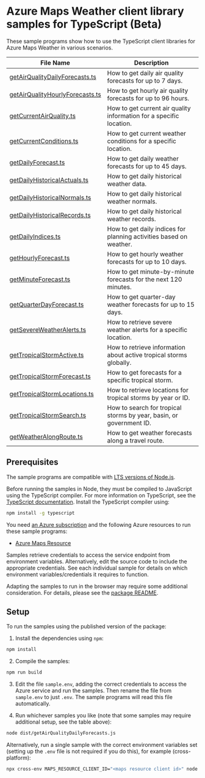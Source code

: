 # Azure Maps Weather client library samples for TypeScript (Beta)

These sample programs show how to use the TypeScript client libraries for Azure Maps Weather in various scenarios.

| **File Name**                                             | **Description**                                                    |
|-----------------------------------------------------------| ------------------------------------------------------------------ |
| [getAirQualityDailyForecasts.ts][getairqualitydaily]      | How to get daily air quality forecasts for up to 7 days.           |
| [getAirQualityHourlyForecasts.ts][getairqualityhourly]    | How to get hourly air quality forecasts for up to 96 hours.        |
| [getCurrentAirQuality.ts][getcurrentairquality]           | How to get current air quality information for a specific location.|
| [getCurrentConditions.ts][getcurrentconditions]           | How to get current weather conditions for a specific location.     |
| [getDailyForecast.ts][getdailyforecast]                   | How to get daily weather forecasts for up to 45 days.              |
| [getDailyHistoricalActuals.ts][getdailyhistoricalactuals] | How to get daily historical weather data.                          |
| [getDailyHistoricalNormals.ts][getdailyhistoricalnormals] | How to get daily historical weather normals.                       |
| [getDailyHistoricalRecords.ts][getdailyhistoricalrecords] | How to get daily historical weather records.                       |
| [getDailyIndices.ts][getdailyindices]                     | How to get daily indices for planning activities based on weather. |
| [getHourlyForecast.ts][gethourlyforecast]                 | How to get hourly weather forecasts for up to 10 days.             |
| [getMinuteForecast.ts][getminuteforecast]                 | How to get minute-by-minute forecasts for the next 120 minutes.    |
| [getQuarterDayForecast.ts][getquarterdayforecast]         | How to get quarter-day weather forecasts for up to 15 days.        |
| [getSevereWeatherAlerts.ts][getsevereweatheralerts]       | How to retrieve severe weather alerts for a specific location.     |
| [getTropicalStormActive.ts][gettropicalstormactive]       | How to retrieve information about active tropical storms globally. |
| [getTropicalStormForecast.ts][gettropicalstormforecast]   | How to get forecasts for a specific tropical storm.               |
| [getTropicalStormLocations.ts][gettropicalstormlocations] | How to retrieve locations for tropical storms by year or ID.       |
| [getTropicalStormSearch.ts][gettropicalstormsearch]       | How to search for tropical storms by year, basin, or government ID.|
| [getWeatherAlongRoute.ts][getweatheralongroute]           | How to get weather forecasts along a travel route.                 |

## Prerequisites

The sample programs are compatible with [LTS versions of Node.js](https://github.com/nodejs/release#release-schedule).

Before running the samples in Node, they must be compiled to JavaScript using the TypeScript compiler. For more information on TypeScript, see the [TypeScript documentation][typescript]. Install the TypeScript compiler using:

```bash
npm install -g typescript
```

You need [an Azure subscription][freesub] and the following Azure resources to run these sample programs:

- [Azure Maps Resource][createinstance_azuremapsresource]

Samples retrieve credentials to access the service endpoint from environment variables. Alternatively, edit the source code to include the appropriate credentials. See each individual sample for details on which environment variables/credentials it requires to function.

Adapting the samples to run in the browser may require some additional consideration. For details, please see the [package README][package].

## Setup

To run the samples using the published version of the package:

1. Install the dependencies using `npm`:

```bash
npm install
```

2. Compile the samples:

```bash
npm run build
```

3. Edit the file `sample.env`, adding the correct credentials to access the Azure service and run the samples. Then rename the file from `sample.env` to just `.env`. The sample programs will read this file automatically.

4. Run whichever samples you like (note that some samples may require additional setup, see the table above):

```bash
node dist/getAirQualityDailyForecasts.js
```

Alternatively, run a single sample with the correct environment variables set (setting up the `.env` file is not required if you do this), for example (cross-platform):

```bash
npx cross-env MAPS_RESOURCE_CLIENT_ID="<maps resource client id>" node dist/getAirQualityDailyForecasts.js
```

[getairqualitydaily]: https://github.com/Azure/azure-sdk-for-js/blob/main/sdk/maps/maps-weather-rest/samples/v1-beta/typescript/src/getAirQualityDailyForecasts.ts
[getairqualityhourly]: https://github.com/Azure/azure-sdk-for-js/blob/main/sdk/maps/maps-weather-rest/samples/v1-beta/typescript/src/getAirQualityHourlyForecasts.ts
[getcurrentairquality]: https://github.com/Azure/azure-sdk-for-js/blob/main/sdk/maps/maps-weather-rest/samples/v1-beta/typescript/src/getCurrentAirQuality.ts
[getcurrentconditions]: https://github.com/Azure/azure-sdk-for-js/blob/main/sdk/maps/maps-weather-rest/samples/v1-beta/typescript/src/getCurrentConditions.ts
[getdailyforecast]: https://github.com/Azure/azure-sdk-for-js/blob/main/sdk/maps/maps-weather-rest/samples/v1-beta/typescript/src/getDailyForecast.ts
[getdailyhistoricalactuals]: https://github.com/Azure/azure-sdk-for-js/blob/main/sdk/maps/maps-weather-rest/samples/v1-beta/typescript/src/getDailyHistoricalActuals.ts
[getdailyhistoricalnormals]: https://github.com/Azure/azure-sdk-for-js/blob/main/sdk/maps/maps-weather-rest/samples/v1-beta/typescript/src/getDailyHistoricalNormals.ts
[getdailyhistoricalrecords]: https://github.com/Azure/azure-sdk-for-js/blob/main/sdk/maps/maps-weather-rest/samples/v1-beta/typescript/src/getDailyHistoricalRecords.ts
[getdailyindices]: https://github.com/Azure/azure-sdk-for-js/blob/main/sdk/maps/maps-weather-rest/samples/v1-beta/typescript/src/getDailyIndices.ts
[gethourlyforecast]: https://github.com/Azure/azure-sdk-for-js/blob/main/sdk/maps/maps-weather-rest/samples/v1-beta/typescript/src/getHourlyForecast.ts
[getminuteforecast]: https://github.com/Azure/azure-sdk-for-js/blob/main/sdk/maps/maps-weather-rest/samples/v1-beta/typescript/src/getMinuteForecast.ts
[getquarterdayforecast]: https://github.com/Azure/azure-sdk-for-js/blob/main/sdk/maps/maps-weather-rest/samples/v1-beta/typescript/src/getQuarterDayForecast.ts
[getsevereweatheralerts]: https://github.com/Azure/azure-sdk-for-js/blob/main/sdk/maps/maps-weather-rest/samples/v1-beta/typescript/src/getSevereWeatherAlerts.ts
[gettropicalstormactive]: https://github.com/Azure/azure-sdk-for-js/blob/main/sdk/maps/maps-weather-rest/samples/v1-beta/typescript/src/getTropicalStormActive.ts
[gettropicalstormforecast]: https://github.com/Azure/azure-sdk-for-js/blob/main/sdk/maps/maps-weather-rest/samples/v1-beta/typescript/src/getTropicalStormForecast.ts
[gettropicalstormlocations]: https://github.com/Azure/azure-sdk-for-js/blob/main/sdk/maps/maps-weather-rest/samples/v1-beta/typescript/src/getTropicalStormLocations.ts
[gettropicalstormsearch]: https://github.com/Azure/azure-sdk-for-js/blob/main/sdk/maps/maps-weather-rest/samples/v1-beta/typescript/src/getTropicalStormSearch.ts
[getweatheralongroute]: https://github.com/Azure/azure-sdk-for-js/blob/main/sdk/maps/maps-weather-rest/samples/v1-beta/typescript/src/getWeatherAlongRoute.ts
[freesub]: https://azure.microsoft.com/free/
[createinstance_azuremapsresource]: https://docs.microsoft.com/azure/azure-maps/how-to-create-template
[package]: https://github.com/Azure/azure-sdk-for-js/tree/main/sdk/maps/maps-weather-rest/README.md
[typescript]: https://www.typescriptlang.org/docs
